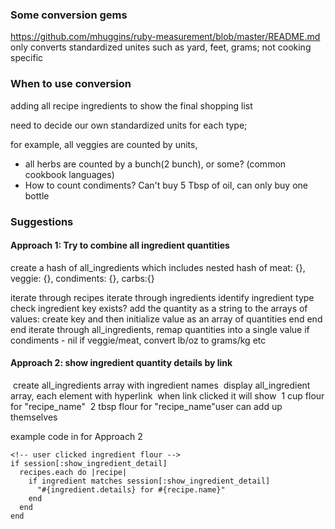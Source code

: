 ### Some conversion gems

  https://github.com/mhuggins/ruby-measurement/blob/master/README.md
  only converts standardized unites such as yard, feet, grams; not cooking specific

### When to use conversion

adding all recipe ingredients to show the final shopping list

need to decide our own standardized units for each type;

for example, all veggies are counted by units,

- all herbs are counted by a bunch(2 bunch), or some? (common cookbook languages)
- How to count condiments? Can't buy 5 Tbsp of oil, can only buy one bottle

### Suggestions

####  Approach 1: Try to combine all ingredient quantities

create a hash of all_ingredients which includes nested hash of meat: {}, veggie: {}, condiments: {}, carbs:{}

iterate through recipes
    iterate through ingredients
        identify ingredient type
          check ingredient key exists? add the quantity as a string to the arrays of values: create key and then initialize value as an array of quantities
        end
      end
    end
    iterate through all_ingredients, remap quantities into a single value
    if condiments - nil
    if veggie/meat, convert lb/oz to grams/kg
    etc

####   Approach 2: show ingredient quantity details by link

​    create all_ingredients array with ingredient names
​    display all_ingredient array, each element with hyperlink
​    when link clicked it will show
​      1 cup flour for "recipe_name"
​      2 tbsp flour for "recipe_name"
​    user can add up themselves

  example code in for Approach 2
```
<!-- user clicked ingredient flour -->
if session[:show_ingredient_detail]
  recipes.each do |recipe|
    if ingredient matches session[:show_ingredient_detail]
      "#{ingredient.details} for #{recipe.name}"
    end
  end
end
```
